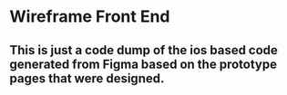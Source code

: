 # Wireframe Front End

## This is just a code dump of the ios based code generated from Figma based on the prototype pages that were designed.
